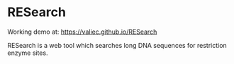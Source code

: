 # RESearch

Working demo at: https://valiec.github.io/RESearch

RESearch is a web tool which searches long DNA sequences for restriction enzyme sites.
